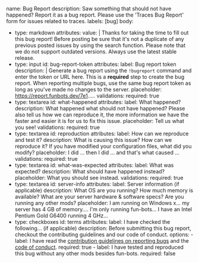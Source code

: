 name: Bug Report
description: Saw something that should not have happened? Report it as a bug report. Please use the 'Traces Bug Report' form for issues related to traces.
labels: [bug]
body:
  - type: markdown
    attributes:
      value: |
        Thanks for taking the time to fill out this bug report! Before posting be sure that it's not a duplicate of any previous posted issues by using the search function.
        Please note that we do not support outdated versions. Always use the latest stable release.
  - type: input
    id: bug-report-token
    attributes:
      label: Bug report token
      description: |
        Generate a bug report using the `!bugreport` command and enter the token or URL here.
        This is a **required** step to create the bug report.
        When reporting multiple bugs, use the same bug report token as long as you've made no changes to the server.
      placeholder: https://report.funbots.dev/7e1.....
    validations:
      required: true
  - type: textarea
    id: what-happened
    attributes:
      label: What happened?
      description: What happened what should not have happened? Please also tell us how we can reproduce it, the more information we have the faster and easier it is for us to fix this issue.
      placeholder: Tell us what you see!
    validations:
      required: true
  - type: textarea
    id: reproduction
    attributes:
      label: How can we reproduce and test it?
      description: What is causing this issue? How can we reproduce it? If you have modified your configuration files, what did you modify?
      placeholder: I did ... then I did ... and that's what caused ...
    validations:
      required: true
  - type: textarea
    id: what-was-expected
    attributes:
      label: What was expected?
      description: What should have happened instead?
      placeholder: What you should see instead.
    validations:
      required: true
  - type: textarea
    id: server-info
    attributes:
      label: Server information (if applicable)
      description: What OS are you running? How much memory is available? What are your server hardware & software specs? Are you running any other mods?
      placeholder: I am running on Windows x... my server has 4 GB of memory.... I'm only running fun-bots... I have an Intel Pentium Gold G6400 running 4 GHz...
  - type: checkboxes
    id: terms
    attributes:
      label: I have checked the following... (if applicable)
      description: Before submitting this bug report, checkout the contributing guidelines and our code of conduct.
      options:
        - label: I have read the [contribution guidelines on reporting bugs](https://github.com/Joe91/fun-bots/blob/master/.github/CONTRIBUTING.md#reporting-a-bug) and the [code of conduct](https://github.com/Joe91/fun-bots/blob/master/.github/CODE_OF_CONDUCT.md).
          required: true
        - label: I have tested and reproduced this bug without any other mods besides fun-bots.
          required: false
